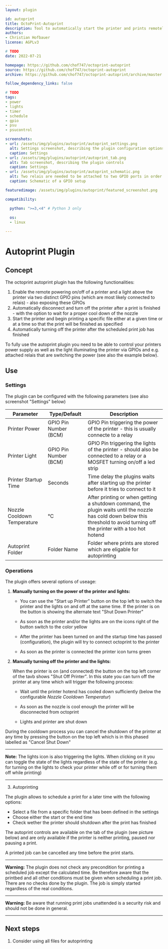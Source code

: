 ```yaml
---
layout: plugin

id: autoprint
title: OctoPrint-Autoprint
description: Tool to automatically start the printer and prints remotely
authors:
- Christian Hofbauer
license: AGPLv3

# TODO
date: 2022-07-21

homepage: https://github.com/chof747/octoprint-autoprint
source: https://github.com/chof747/octoprint-autoprint
archive: https://github.com/chof747/octoprint-autoprint/archive/master.zip

follow_dependency_links: false

# TODO
tags:
- power
- lights
- timer
- schedule
- gpio
- psu
- psucontrol

screenshots:
- url: /assets/img/plugins/autoprint/autoprint_settings.png
  alt: Settings screenshot, describing the plugin configuration options
  caption: Settings
- url: /assets/img/plugins/autoprint/autoprint_tab.png
  alt: Tab screenshot, describing the plugin controls
  caption: Settings
- url: /assets/img/plugins/autoprint/autoprint_schematic.png
  alt: Two relais are needed to be attached to two GPIO ports in order to turn on/off the printer via the plugin
  caption: Schematic of a GPIO setup

featuredimage: /assets/img/plugins/autoprint/featured_screenshot.png

compatibility:

  python: ">=3,<4" # Python 3 only
  
  os:
  - linux

---
```


# Autoprint Plugin

## Concept

The octoprint autoprint plugin has the following functionalities:

1. Enable the remote powering on/off of a printer and a light above the printer via two distinct
   GPIO pins (which are most likely connected to relais) - also exposing these GPIOs
2. Automatically disconnect and turn off the printer after a print is finished - with the option
   to wait for a proper cool down of the nozzle
3. Start the printer and begin printing a specific file either at a given time or at a time
   so that the print will be finished as specified 
4. Automatically turning off the printer after the scheduled print job has finished

To fully use the autoprint plugin you need to be able to control your printers power supply as well as the light illuminating the printer via GPIOs and e.g. attached relais that are switching the power (see also the example below). 

## Use

### Settings

The plugin can be configured with the following parameters (see also screenshot "Settings" below)

| Parameter                   | Type/Default    | Description                                           |
|-----------------------------|-----------------|-------------------------------------------------------|
| Printer Power               | GPIO Pin Number (BCM) | GPIO Pin triggering the power of the printer - this is usually connecte to a relay |
| Printer Light               | GPIO Pin Number (BCM) | GPIO Pin triggering the lights of the printer - should also be connected to a relay or a MOSFET turning on/off a led strip |
| Printer Startup Time        | Seconds               | Time delay the plugins waits after starting up the printer before it tries to connect to it
| Nozzle Cooldown Temperature | °C                    | After printing or when getting a shutdown command, the plugin waits until the nozzle has cold down below this threshold to avoid turning off the printer with a too hot hotend | 
| Autoprint Folder            | Folder Name           | Folder where prints are stored which are eligable for autoprinting |

### Operations

The plugin offers several options of useage:

1. **Manually turning on the power of the printer and lights:**

   - You can use the "Start up Printer" button on the top left to switch the printer and the lights on and off at   the same time. If the printer is on the button is showing the alternate text "Shut Down Printer"

   - As soon as the printer and/or the lights are on the icons right of the button switch to the color yellow

   - After the printer has been turned on and the startup time has passed (configuration), the plugin will try to connect octoprint to the printer

   - As soon as the printer is connected the printer icon turns green

2. **Manually turning off the printer and the lights:**

   When the printer is on (and connected) the button on the top left corner of the tavb shows "Shut Off Printer". In this state you can turn off the printer at any time which will trigger the following process:

   - Wait until the printer hotend has cooled down sufficiently (below the configurable _Nozzle Cooldown Temperatur_)

   - As soon as the nozzle is cool enough the printer will be disconnected from octoprint 
   
   - Lights and printer are shut down

During the cooldown process you can cancel the shutdown of the printer at any time by pressing the button on  the top left which is in this phased labelled as "Cancel Shut Down"

---
  
**Note:** The lights icon is also triggering the lights. When clicking on it you can toggle the state of the lights regardless of the state of the printer (e.g. for turning on the lights to check your printer while off or for turning them off while printing)

---

3. Autoprinting

The plugin allows to schedule a print for a later time with the following options:

- Select a file from a specific folder that has been defined in the settings
- Choose either the start or the end time
- Check wether the printer should shutdown after the print has finished

The autoprint controls are available on the tab of the plugin (see picture below) and are only available if the printer is neither printing, paused nor pausing a print.

A printed job can be cancelled any time before the print starts.

---

**Warning:** The plugin does not check any precondition for printing a scheduled job except the calculated time. Be therefore aware that the printbed and all other conditions must be given when scheduling a print job. There are no checks done by the plugin. The job is simply started regardless of the real conditions.

---

**Warning:** Be aware that running print jobs unattended is a security risk and should not be done in general.

---


## Next steps

1. Consider using all files for autoprinting